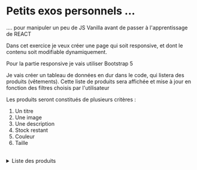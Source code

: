 # Petits exos personnels ...
.... pour manipuler un peu de JS Vanilla avant de passer à l'apprentissage de REACT

Dans cet exercice je veux créer une page qui soit responsive, et dont le contenu soit modifiable dynamiquement.

Pour la partie responsive je vais utiliser Bootstrap 5

Je vais créer un tableau de données en dur dans le code, qui listera des produits (vêtements).
Cette liste de produits sera affichée et mise à jour en fonction des filtres choisis par l'utilisateur

Les produits seront constitués de plusieurs critères :
<ol>
  <li>Un titre</li>
  <li>Une image</li>
  <li>Une description</li>
  <li>Stock restant</li>
  <li>Couleur</li>
  <li>Taille</li>
</ol> 
<br>

<details>
  <summary>
    Liste des produits
  </summary>

```js
[
  {
    name: 'Pantalon',
    picture: 'https://vstreet.eu/375-large_default/pantalon-moto-vstreet-chino-beige.jpg',
    description: 'Un pantalon est un vêtement porté sur la partie inférieure du corps, les deux jambes étant couvertes séparément.',
    stock: '5',
    color: 'beige',
    size: 'medium'
  },
  {
    name: 'Veste',
    picture: 'https://media.ccvmode.com/125711-large_new_default/premium-by-jack-jones-veste-homme-bleu.jpg',
    description: 'Une veste est un vêtement à manches longues couvrant la partie supérieure du corps qui s\'ouvre sur le devant et ne descend pas plus bas que les hanches',
    stock: '3',
    color: 'blue',
    size: 'medium'
  },
  {
    name: 'Tee-shirt',
    picture: 'https://img01.ztat.net/article/spp-media-p1/b37c72e1184c3acb8cab529d8b7a644c/2490d6d4805443b4b4481dee0e96ac0c.jpg?imwidth=762',
    description: 'Un tee-shirt est un maillot de corps qui doit son nom à sa forme en « T », sans col et initialement à manches courtes3 mais éventuellement à manches longues',
    stock: '5',
    color: 'black',
    size: 'medium'
  },
  {
    name: 'Chaussette',
    picture: 'https://www.labonal.fr/18341-large_default/chaussettes-tennis-coton-blanc.jpg',
    description: 'Une chaussette est un bas qui s\'arrête à mi-jambe ou à la cheville et se porte à l\'intérieur d\'une chaussure ou d\'un chausson',
    stock: '0',
    color: 'white',
    size: 'large'
  },
  {
    name: 'Chemise noir',
    picture: 'https://img.ltwebstatic.com/images3_pi/2021/10/11/163391778159e817dc0bd8050cf7528d0144ee01b3_thumbnail_600x.webp',
    description: 'Une chemise est un vêtement qui couvre le buste et les bras.',
    stock: '3',
    color: 'black',
    size: 'large'
  },
  {
    name: 'Chemise blanche',
    picture: 'https://img.ltwebstatic.com/images3_pi/2021/09/13/16315091545921f52b884479a0ebda6370eb7f4f42_thumbnail_600x.webp',
    description: 'Une chemise est un vêtement qui couvre le buste et les bras.',
    stock: '10',
    color: 'white',
    size: 'large'
  },
  {
    name: 'Chaussures',
    picture: 'https://upload.wikimedia.org/wikipedia/commons/d/d3/Mens%27_ballroom_shoes%2C_Eurodance_CZ.jpg',
    description: 'Il s\'agit  d\'un accessoire de mode qui vêt les femmes comme les hommes',
    stock: '0',
    color: 'black',
    size: 'large'
  },
]
```
</details>